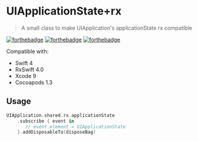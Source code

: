 # UIApplicationState+rx
> A small class to make UIApplication's applicationState rx compatible

[![forthebadge](http://forthebadge.com/images/badges/made-with-swift.svg)](http://forthebadge.com) [![forthebadge](http://forthebadge.com/images/badges/approved-by-george-costanza.svg)](http://forthebadge.com) [![forthebadge](http://forthebadge.com/images/badges/uses-badges.svg)](http://forthebadge.com)

Compatible with:

- Swift 4
- RxSwift 4.0
- Xcode 9
- Cocoapods 1.3

## Usage

```swift
UIApplication.shared.rx.applicationState
	.subscribe { event in
	   // event.element = UIApplicationState
	}.addDisposableTo(disposeBag)
```